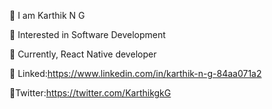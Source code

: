 👋 I am Karthik N G

👀 Interested in Software Development 

🌱 Currently, React Native developer

🔗 Linked:https://www.linkedin.com/in/karthik-n-g-84aa071a2

🔗Twitter:https://twitter.com/KarthikgkG
